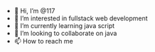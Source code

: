 - 👋 Hi, I’m @117
- 👀 I’m interested in fullstack web development 
- 🌱 I’m currently learning java script
- 💞️ I’m looking to collaborate on java
- 📫 How to reach me  
										 
<!---
masterchief117k/masterchief117k is a ✨ special ✨ repository because its `README.md` (this file) appears on your GitHub profile.
You can click the Preview link to take a look at your changes.
--->
